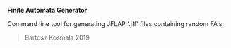 **Finite Automata Generator**

Command line tool for generating JFLAP  '.jff' files containing random FA's.

> Bartosz Kosmala 2019